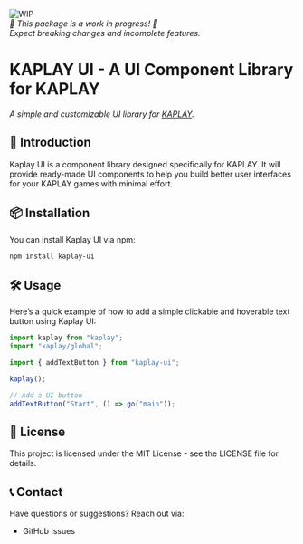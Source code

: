 ![WIP](https://img.shields.io/badge/status-WIP-yellow)
<br>_🚧 This package is a work in progress! 🚧_  
_Expect breaking changes and incomplete features._

# KAPLAY UI - A UI Component Library for KAPLAY

_A simple and customizable UI library for [KAPLAY](https://kaplayjs.com/)._

## 🚀 Introduction

Kaplay UI is a component library designed specifically for KAPLAY. It will provide ready-made UI components to help you build better user interfaces for your KAPLAY games with minimal effort.

## 📦 Installation

You can install Kaplay UI via npm:

```bash
npm install kaplay-ui
```

## 🛠️ Usage

Here’s a quick example of how to add a simple clickable and hoverable text button using Kaplay UI:

```javascript
import kaplay from "kaplay";
import "kaplay/global";

import { addTextButton } from "kaplay-ui";

kaplay();

// Add a UI button
addTextButton("Start", () => go("main"));
```

## 📄 License

This project is licensed under the MIT License - see the LICENSE file for details.

## 📞 Contact

Have questions or suggestions? Reach out via:

- GitHub Issues
